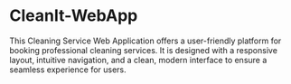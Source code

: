 # CleanIt-WebApp
This Cleaning Service Web Application offers a user-friendly platform for booking professional cleaning services. It is designed with a responsive layout, intuitive navigation, and a clean, modern interface to ensure a seamless experience for users.
